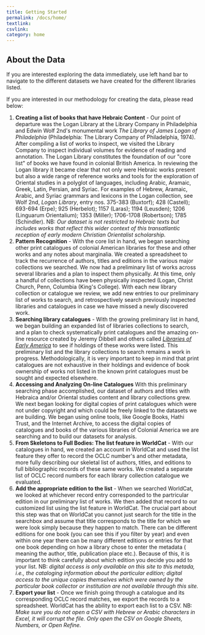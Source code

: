 ```yaml
---
title: Getting Started
permalink: /docs/home/
textlink:
csvlink:
category: home
---
```


## About the Data

If you are interested exploring the data immediately, use left hand bar to navigate to the different datasets we have created for the different libraries listed. 

If you are interested in our methodology for creating the data, please read below:   

1. **Creating a list of books that have Hebraic Content** - Our point of departure was the Logan Library at the Library Company in Philadelphia and Edwin Wolf 2nd's monumental work *The Library of James Logan of Philadelphia* (Philadelphia: The Library Company of Philadelphia, 1974). After compiling a list of works to inspect, we visited the Library Company to inspect individual volumes for evidence of reading and annotation.  The Logan Library constitutes the foundation of our "core list" of books we have found in colonial British America. In reviewing the Logan library it became clear that not only were Hebraic works present but also a wide range of reference works and tools for the exploration of Oriental studies in a polyglot of languages, including Arabic, Aramaic, Greek, Latin, Persian, and Syriac. For examples of Hebrew, Aramaic, Arabic, and Syriac grammars and lexicons in the Logan collection, see Wolf 2nd, *Logan Library*, entry nos. 375-383 (Buxtorf); 428 (Castell); 693-694 (Erpe); 925 (Herbelot); 1157 (Laras); 1194 (Leusden); 1206 (Linguarum Orientalium); 1353 (Miller); 1706-1708 (Robertson); 1785 (Schindler). NB: *Our dataset is not restricted to Hebraic texts but includes works that reflect this wider context of this transatlantic reception of early modern Christian Orientalist scholarship.*
2. **Pattern Recognition** - With the core list in hand, we began searching other print catalogues of colonial American libraries for these and other works and any notes about marginalia.  We created a spreadsheet to track the recurrence of authors, titles and editions in the various major collections we searched. We now had a preliminary list of works across several libraries and a plan to inspect them physically. At this time, only a handful of collections have been physically inspected (Logan, Christ Church, Penn, Columbia (King's College). With each new library collection or catalogue we review, we add new entries to our preliminary list of works to search, and retrospectively search previously inspected libraries and catalogues in case we have missed a newly discovered work. 
3. **Searching library catalogues** - With the growing preliminary list in hand, we began building an expanded list of libraries collections to search, and a plan to check systematically print catalogues and the amazing on-line resource created by Jeremy Dibbell and others called [*Libraries of Early America*](http://www.librarything.com/legacylibraries/list/1591578936) to see if holdings of these works were listed. This preliminary list and the library collections to search remains a work in progress. Methodologically, it is very important to keep in mind that print catalogues are not exhaustive in their holdings and evidence of book ownership of works not listed in the known print catalogues must be sought and expected elsewhere.  
4. **Accessing and Analyzing On-line Catalogues** With this preliminary searching phase accomplished, our dataset of authors and titles with Hebraica and/or Oriental studies content and library collections grew. We next began looking for digital copies of print catalogues which were not under copyright and which could be freely linked to the datasets we are building. We began using online tools, like Google Books, Hathi Trust, and the Internet Archive, to access the digital copies of catalogues and books of the various libraries of Colonial America we are searching and to build our datasets for analysis. 
5. **From Skeletons to Full Bodies: The list feature in WorldCat** - With our catalogues in hand, we created an account in WorldCat and used the list feature they offer to record the OCLC number's and other metadata, more fully describing our skeletal list of authors, titles, and editions to full bibliographic records of these same works.  We created a separate list of OCLC record numbers for each library collection catalogue we evaluated.
6. **Add the appropriate edition to the list** - When we searched WorldCat, we looked at whichever record entry corresponded to the partricular edition in our preliminary list of works.  We then added that record to our customized list using the list feature in WorldCat. The crucial part about this step was that on WorldCat you cannot just search for the title in the searchbox and assume that title corresponds to the title for which we were look simply because they happen to match.  There can be different editions for one book (you can see this if you filter by year) and even within one year there can be many different editions or entries for that one book depending on how a library chose to enter the metadata ( meaning the author, title, publication place etc.). Because of this, it is important to think carefully about which edition you decide you add to your list. NB: *digital access is only available on this site to this metada, i.e., the cataloging information about the particular edition; digital access to the unique copies themselves which were owned by the particular book collector or institution are not available through this site.*
6. **Export your list** - Once we finish going through a catalogue and its corresponding OCLC record matches, we export the records to a spreadsheet. WorldCat has the ability to export each list to a CSV. NB: *Make sure you do not open a CSV with Hebrew or Arabic characters in Excel, it will corrupt the file. Only open the CSV on Google Sheets, Numbers, or Open Refine.* 
